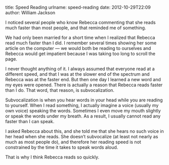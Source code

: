 title: Speed Reading
urlname: speed-reading
date: 2012-10-29T22:09
author: William Jackson

I noticed several people who know Rebecca commenting that she reads much faster
than most people, and that reminded me of something.

We had only been married for a short time when I realized that Rebecca read
much faster than I did. I remember several times showing her some article on
the computer &mdash; we would both be reading to ourselves and Rebecca would
get impatient because I was taking too long to scroll the page.

I never thought anything of it. I always assumed that everyone read at a
different speed, and that I was at the slower end of the spectrum and Rebecca
was at the faster end. But then one day I learned a new word and my eyes were
opened. There is actually a reason that Rebecca reads faster than I do. That
word, that reason, is subvocalization.

Subvocalization is when you hear words in your head while you are reading to
yourself. When I read something, I actually imagine a voice (usually my own
voice) speaking the words. Sometimes I even move my mouth slightly or speak the
words under my breath. As a result, I usually cannot read any faster than I can
speak.

I asked Rebecca about this, and she told me that she hears no such voice in her
head when she reads. She doesn&#x02bc;t subvocalize (at least not nearly as
much as most people do), and therefore her reading speed is not constrained by
the time it takes to speak words aloud.

That is why I think Rebecca reads so quickly.
